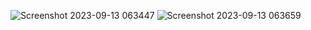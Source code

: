![Screenshot 2023-09-13 063447](https://github.com/ASHIKUR4789/Billing_system_projects_J/assets/135045951/96e83cca-484f-4bdd-b96d-e93241384f3e)
![Screenshot 2023-09-13 063659](https://github.com/ASHIKUR4789/Billing_system_projects_J/assets/135045951/321ddfe2-873b-4fe0-8d63-40fba6e049a2)




